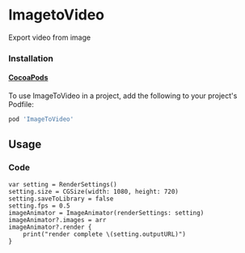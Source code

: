 # ImagetoVideo
Export video from image



### Installation
#### [CocoaPods](http://cocoapods.org)

To use ImageToVideo in a project, add the following to your project's Podfile:
```ruby
pod 'ImageToVideo'
```


## Usage

### Code

    var setting = RenderSettings()
    setting.size = CGSize(width: 1080, height: 720)
    setting.saveToLibrary = false
    setting.fps = 0.5
    imageAnimator = ImageAnimator(renderSettings: setting)
    imageAnimator?.images = arr
    imageAnimator?.render {
        print("render complete \(setting.outputURL)")
    }


